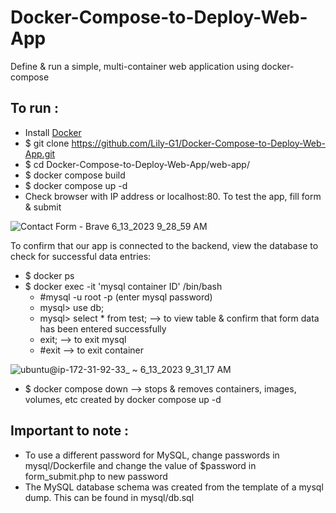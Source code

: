 # Docker-Compose-to-Deploy-Web-App
Define &amp; run a simple, multi-container web application using docker-compose

## To run :  
- Install [Docker](https://docs.docker.com/engine/install/ubuntu/#set-up-the-repository)    
- $ git clone https://github.com/Lily-G1/Docker-Compose-to-Deploy-Web-App.git   
- $ cd Docker-Compose-to-Deploy-Web-App/web-app/  
- $ docker compose build  
- $ docker compose up -d  
- Check browser with IP address or localhost:80. To test the app, fill form & submit  

![Contact Form - Brave 6_13_2023 9_28_59 AM](https://github.com/Lily-G1/Docker-Compose-to-Deploy-Web-App/assets/104821662/826debca-09e3-4e6d-80af-0f87123528d0)  

To confirm that our app is connected to the backend, view the database to check for successful data entries:  
- $ docker ps  
- $ docker exec -it 'mysql container ID' /bin/bash  
  - #mysql -u root -p   (enter mysql password)  
   - mysql> use db;  
   - mysql> select * from test;		   --> to view table & confirm that form data has been entered successfully  
   - exit;		   --> to exit mysql  
  - #exit		   --> to exit container  
  
![ubuntu@ip-172-31-92-33_ ~ 6_13_2023 9_31_17 AM](https://github.com/Lily-G1/Docker-Compose-to-Deploy-Web-App/assets/104821662/9347dc02-2214-4118-abb7-0062733fe3f7)  

- $ docker compose down       --> stops & removes containers, images, volumes, etc created by docker compose up -d  

## Important to note :  
- To use a different password for MySQL, change passwords in mysql/Dockerfile and change the value of $password in form_submit.php to new password  
- The MySQL database schema was created from the template of a mysql dump. This can be found in mysql/db.sql  


